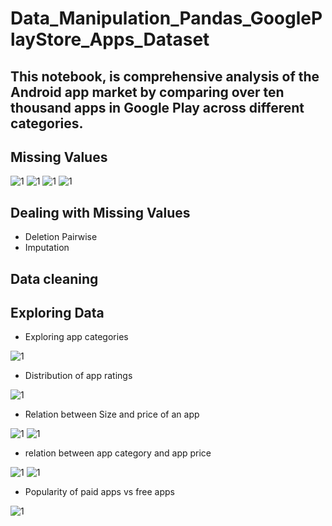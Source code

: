 # Data_Manipulation_Pandas_GooglePlayStore_Apps_Dataset
##  This notebook, is comprehensive analysis of the Android app market by comparing over ten thousand apps in Google Play across different categories.

## Missing Values
![1](https://user-images.githubusercontent.com/56628918/92249656-ba064900-eeca-11ea-9b8f-9ea7dabd2e76.png)
![1](https://user-images.githubusercontent.com/56628918/92249841-f6d24000-eeca-11ea-8b74-847874953935.png)
![1](https://user-images.githubusercontent.com/56628918/92249901-12d5e180-eecb-11ea-9771-2e8b7b905162.png)
![1](https://user-images.githubusercontent.com/56628918/92250008-313bdd00-eecb-11ea-8a7d-60617a2ac6d3.png)
## Dealing with Missing Values
- Deletion Pairwise
- Imputation
## Data cleaning
## Exploring Data
- Exploring app categories 

![1](https://user-images.githubusercontent.com/56628918/92250468-cdfe7a80-eecb-11ea-8802-08dd4cfc5fc2.png)

- Distribution of app ratings

![1](https://user-images.githubusercontent.com/56628918/92250744-246bb900-eecc-11ea-8f15-ccb52472d9e0.png)

-  Relation between Size and price of an app

![1](https://user-images.githubusercontent.com/56628918/92250894-59780b80-eecc-11ea-9e42-fa7ee8b81e6c.png)
![1](https://user-images.githubusercontent.com/56628918/92250973-701e6280-eecc-11ea-81d0-f910ef63fd68.png)

- relation between app category and app price

![1](https://user-images.githubusercontent.com/56628918/92251060-8f1cf480-eecc-11ea-9a2b-261e34c98b45.png)
![1](https://user-images.githubusercontent.com/56628918/92251130-a825a580-eecc-11ea-95e8-b2964a6d7b37.png)

- Popularity of paid apps vs free apps

![1](https://user-images.githubusercontent.com/56628918/92251213-c7bcce00-eecc-11ea-97d3-7bc429e445b6.png)
